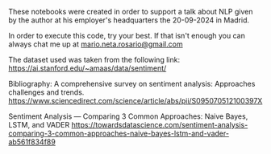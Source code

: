 

These notebooks were created in order to support a talk about NLP given by the author at his employer's headquarters the 20-09-2024 in Madrid.

In order to execute this code, try your best. If that isn't enough you can always chat me up at mario.neta.rosario@gmail.com

The dataset used was taken from the following link: https://ai.stanford.edu/~amaas/data/sentiment/


Bibliography: 
A comprehensive survey on sentiment analysis: Approaches challenges and trends.
https://www.sciencedirect.com/science/article/abs/pii/S095070512100397X

Sentiment Analysis — Comparing 3 Common Approaches: Naive Bayes, LSTM, and VADER
https://towardsdatascience.com/sentiment-analysis-comparing-3-common-approaches-naive-bayes-lstm-and-vader-ab561f834f89